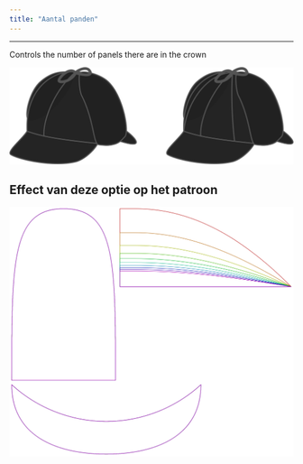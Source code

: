 ```yaml
---
title: "Aantal panden"
---
```


***

Controls the number of panels there are in the crown

![Illustration showing the effect of this option](gores.svg)

## Effect van deze optie op het patroon

![Deze afbeelding toont het effect van deze optie door meerdere varianten die een andere waarde hebben voor deze optie te vervangen](holmes_gores_sample.svg "Effect van deze optie op het patroon")
